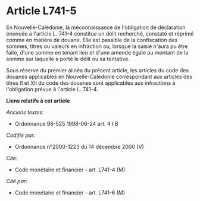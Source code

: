 # Article L741-5

En Nouvelle-Calédonie, la méconnaissance de l'obligation de déclaration énoncée à l'article L. 741-4 constitue un délit
recherché, constaté et réprimé comme en matière de douane. Elle est passible de la confiscation des sommes, titres ou valeurs
en infraction ou, lorsque la saisie n'aura pu être faite, d'une somme en tenant lieu et d'une amende égale au montant de la
somme sur laquelle a porté le délit ou sa tentative.

Sous réserve du premier alinéa du présent article, les articles du code des douanes applicables en Nouvelle-Calédonie
correspondant aux articles des titres II et XII du code des douanes sont applicables aux infractions à l'obligation prévue à
l'article L. 741-4.

**Liens relatifs à cet article**

_Anciens textes_:

  - Ordonnance 98-525 1998-06-24 art. 4 I B

_Codifié par_:

  - Ordonnance n°2000-1223 du 14 décembre 2000 (V)

_Cite_:

  - Code monétaire et financier - art. L741-4 (M)

_Cité par_:

  - Code monétaire et financier - art. L741-6 (M)
